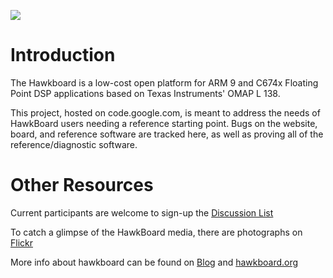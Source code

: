 [![](http://farm3.static.flickr.com/2483/4075489524_da687423d0_m.jpg)](http://hawkboard.org)

# Introduction #

The Hawkboard is a low-cost open platform for ARM 9 and C674x Floating Point DSP applications based on Texas Instruments' OMAP L 138.

This project, hosted on code.google.com, is meant to address the needs of HawkBoard users needing a reference starting point. Bugs on the website, board, and reference software are tracked here, as well as proving all of the reference/diagnostic software.

# Other Resources #

Current participants are welcome to sign-up the [Discussion List](http://groups.google.com/group/hawkboard)

To catch a glimpse of the HawkBoard media, there are photographs on [Flickr](http://www.flickr.com/photos/hawkboard)

More info about hawkboard can be found on [Blog](http://hawkboard.wordpress.com) and [hawkboard.org](http://hawkboard.org)